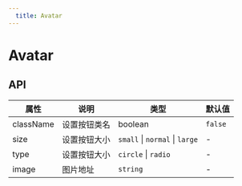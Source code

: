 ```yaml
---
  title: Avatar
---
```


# Avatar

## API

| 属性 | 说明 | 类型 | 默认值 |
| --- | --- | ---- | --- |
| className | 设置按钮类名 | boolean | `false` |
| size | 设置按钮大小 | `small` \| `normal` \| `large` | - |
| type | 设置按钮大小 | `circle` \| `radio` | - |
| image | 图片地址 | `string` | - |
